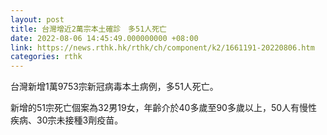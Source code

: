 ```yaml
---
layout: post
title: 台灣增近2萬宗本土確診　多51人死亡
date: 2022-08-06 14:45:49.000000000 +08:00
link: https://news.rthk.hk/rthk/ch/component/k2/1661191-20220806.htm
categories: rthk
---
```


台灣新增1萬9753宗新冠病毒本土病例，多51人死亡。

新增的51宗死亡個案為32男19女，年齡介於40多歲至90多歲以上，50人有慢性疾病、30宗未接種3劑疫苗。
